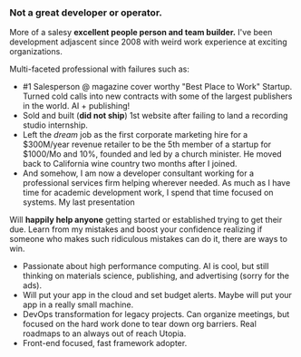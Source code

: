 ### Not a great developer or operator.  
More of a salesy **excellent people person and team builder.** I've been development adjascent since 2008 with weird work experience at exciting organizations.

Multi-faceted professional with failures such as:
 - #1 Salesperson @ magazine cover worthy "Best Place to Work" Startup. Turned cold calls into new contracts with some of the largest publishers in the world. AI + publishing!
 - Sold and built (**did not ship**) 1st website after failing to land a recording studio internship.
 - Left the *dream* job as the first corporate marketing hire for a $300M/year revenue retailer to be the 5th member of a startup for $1000/Mo and 10%, founded and led by a church minister. He moved back to California wine country two months after I joined. 
- And somehow, I am now a developer consultant working for a professional services firm helping wherever needed. As much as I have time for academic development work, I spend that time focused on systems. My last presentation

Will **happily help anyone** getting started or established trying to get their due. Learn from my mistakes and boost your confidence realizing if someone who makes such ridiculous mistakes can do it, there are ways to win.

- Passionate about high performance computing. AI is cool, but still thinking on materials science, publishing, and advertising (sorry for the ads).
- Will put your app in the cloud and set budget alerts. Maybe will put your app in a really small machine. 
- DevOps transformation for legacy projects. Can organize meetings, but focused on the hard work done to tear down org barriers. Real roadmaps to an always out of reach Utopia.
- Front-end focused, fast framework adopter.

